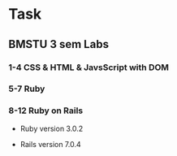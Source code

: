 # Task

## BMSTU 3 sem Labs 
### 1-4 CSS & HTML & JavsScript with DOM
### 5-7 Ruby
### 8-12 Ruby on Rails

* Ruby version 3.0.2

* Rails version 7.0.4

